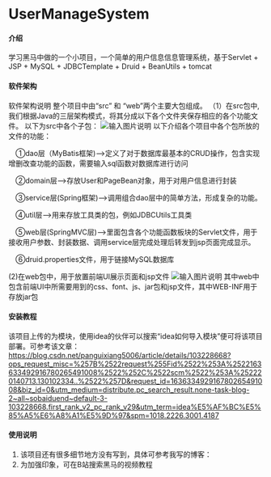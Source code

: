 # UserManageSystem

#### 介绍
学习黑马中做的一个小项目，一个简单的用户信息信息管理系统，基于Servlet + JSP + MySQL + JDBCTemplate + Druid + BeanUtils + tomcat

#### 软件架构
软件架构说明
整个项目中由“src” 和 “web”两个主要大包组成。
（1）在src包中,我们根据Java的三层架构模式，将其分成以下各个文件夹保存相应的各个功能文件。
以下为src中各个子包：
![输入图片说明](https://images.gitee.com/uploads/images/2021/1108/092639_524fe332_9204636.png "屏幕截图.png")
以下介绍各个项目中各个包所放的文件的功能：

 ①dao层（MyBatis框架)–>定义了对于数据库最基本的CRUD操作，包含实现增删改查功能的函数，需要输入sql函数对数据库进行访问

 ②domain层–>存放User和PageBean对象，用于对用户信息进行封装

 ③service层(Spring框架)–>调用组合dao层中的简单方法，形成复杂的功能。

 ④util层–>用来存放工具类的包，例如JDBCUtils工具类

 ⑤web层(SpringMVC层)–>里面包含各个功能函数板块的Servlet文件，用于接收用户参数、封装数据、调用service层完成处理后转发到jsp页面完成显示。

 ⑥druid.properties文件，用于链接MySQL数据库

(2)在web包中，用于放置前端UI展示页面和jsp文件
![输入图片说明](https://images.gitee.com/uploads/images/2021/1108/092715_9e6b4790_9204636.png "屏幕截图.png")
其中web中包含前端UI中所需要用到的css、font、js、jar包和jsp文件，其中WEB-INF用于存放jar包


#### 安装教程

该项目上传的为模块，使用idea的伙伴可以搜索“idea如何导入模块”便可将该项目部署。可参考该文章：https://blog.csdn.net/panguixiang5006/article/details/103228668?ops_request_misc=%257B%2522request%255Fid%2522%253A%2522163633492916780265491008%2522%252C%2522scm%2522%253A%252220140713.130102334..%2522%257D&request_id=163633492916780265491008&biz_id=0&utm_medium=distribute.pc_search_result.none-task-blog-2~all~sobaiduend~default-3-103228668.first_rank_v2_pc_rank_v29&utm_term=idea%E5%AF%BC%E5%85%A5%E6%A8%A1%E5%9D%97&spm=1018.2226.3001.4187

#### 使用说明

1.  该项目还有很多细节地方没有写到，具体可参考我写的博客：
2.  为加强印象，可在B站搜索黑马的视频教程








